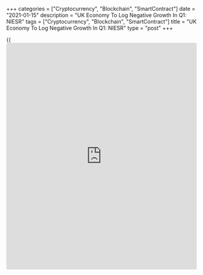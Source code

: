 +++
categories = ["Cryptocurrency", "Blockchain", "SmartContract"]
date = "2021-01-15"
description = "UK Economy To Log Negative Growth In Q1: NIESR"
tags = ["Cryptocurrency", "Blockchain", "SmartContract"]
title = "UK Economy To Log Negative Growth In Q1: NIESR"
type = "post"
+++

{{<iframe id="large-banner" src="https://www.bounty.group/#slide=15.0" width="100%" height="600" scrolling="no" style="border: 0px solid rgb(216, 221, 230); border-radius: 3px;">}}

The UK [economy][1] is set to log negative growth in the first three
months of this year, the National Institute of Social and Economic
research said Friday, as the country went into a third and a tighter
lockdown at the start of the year to battle the new and fast-spreading
strain of coronavirus and due to the post-Brexit adjustment.

The think thank forecast negative growth of 3.4 percent for the first
quarter of 2021.

Growth slowed to 0.9 percent in the fourth quarter of 2020, suggesting a
9.8 percent contraction for the whole year, the NIESR said.

The second lockdown had a far smaller impact on economic economic
activity than the first one, the think tank noted.

The NIESR expects the tighter Covid-19 restrictions to linger beyond
January.

"Temporary and permanent adjustments post-Brexit transition period are
likely to also weigh on growth in the early part of 2021, but the
vaccine roll-out provides some encouragement for consumption and
investment in the second half of 2021 and beyond," NIESR Principal
Economist Rory Macqueen said.  
  
"The economic impact of the lockdowns is clearly negative in the short-
term but will be significantly positive in the medium term if successful
in controlling the virus and restoring confidence."

For comments and feedback [contact](https://www.playgroundfx.com/contact/): editorial@rtt[news](https://www.letsplayfx.com/blog/forex-news-website/).com

[Economic News][1]

 **What parts of the world are seeing the best (and worst) economic
performances lately? Click[here][2] to check out our [Econ Scorecard][2]
and find out! See up-to-the-moment [ranking](https://www.playgroundfx.com/blog/crypto-exchange-ranking/)s for the best and worst
performers in [GDP][3], [unemployment rate][4], [inflation][5] and much
more.**

   1. www.rtt[news](https://www.letsplayfx.com/blog/forex-news-website/).com/Content/EconomicNews.aspx
   2. www.rtt[news](https://www.letsplayfx.com/blog/forex-news-website/).com/economic-scorecard/world-rank/industrial-production/highest-performance.aspx
   3. www.rtt[news](https://www.letsplayfx.com/blog/forex-news-website/).com/economic-scorecard/world-rank/GDP/highest-performance.aspx
   4. www.rtt[news](https://www.letsplayfx.com/blog/forex-news-website/).com/economic-scorecard/world-rank/unemployment-rate/lowest-performance.aspx
   5. www.rtt[news](https://www.letsplayfx.com/blog/forex-news-website/).com/economic-scorecard/world-rank/CPI/highest-performance.aspx